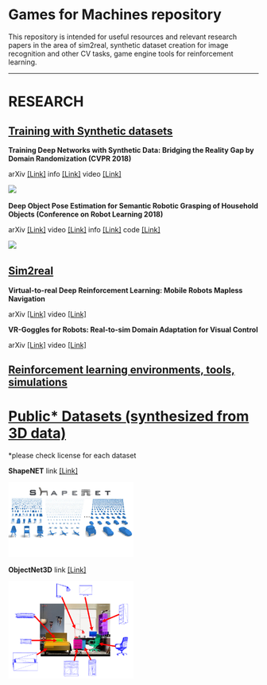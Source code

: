 # Games for Machines repository 
This repository is intended for useful resources and relevant research papers in the area of sim2real, synthetic dataset creation for image recognition and other CV tasks, game engine tools for reinforcement learning. 

---
# RESEARCH

## <u>Training with Synthetic datasets</u>


<b>Training Deep Networks with Synthetic Data: Bridging the Reality Gap by Domain Randomization (CVPR 2018)</b>

arXiv [[Link]](https://arxiv.org/abs/1804.06516) info [[Link]](https://research.nvidia.com/publication/2018-04_Training-Deep-Networks) video [[Link]](https://youtu.be/1WdjWJYx9AY)

<p align="left"><img width="50%" src="https://research.nvidia.com/sites/default/files/publications/cvpr-fig1_down4.png" /></p>

<b>Deep Object Pose Estimation for Semantic Robotic Grasping of Household Objects (Conference on Robot Learning 2018)</b>

arXiv [[Link]](https://arxiv.org/abs/1809.10790) video [[Link]](https://youtu.be/yVGViBqWtBI) info [[Link]](https://research.nvidia.com/publication/2018-09_Deep-Object-Pose)
code [[Link]](https://github.com/NVlabs/Deep_Object_Pose)

<p align="left"><img width="50%" src="https://research.nvidia.com/sites/default/files/publications/forwebsite1_0.png" /></p>

## <u>Sim2real</u>

<b>Virtual-to-real Deep Reinforcement Learning: Mobile Robots Mapless Navigation</b>

arXiv [[Link]](https://arxiv.org/abs/1703.00420) video [[Link]](https://youtu.be/9AOIwBYIBbs)

<b>VR-Goggles for Robots: Real-to-sim Domain Adaptation for Visual Control</b>
 
arXiv [[Link]](https://arxiv.org/abs/1802.00265) video [[Link]](https://youtu.be/AOpiExo-rpw)

## <u>Reinforcement learning environments, tools, simulations</u>

# <u>Public* Datasets (synthesized from 3D data) </u>
*please check license for each dataset

<b>ShapeNET</b> link [[Link]](https://www.shapenet.org)

<p align="left"><img width="50%" src="/images/shapenet.jpg" /></p>

<b>ObjectNet3D</b> link [[Link]](http://cvgl.stanford.edu/projects/objectnet3d/)

<p align="left"><img width="50%" src="/images/ObjectNet3D.png" /></p>
